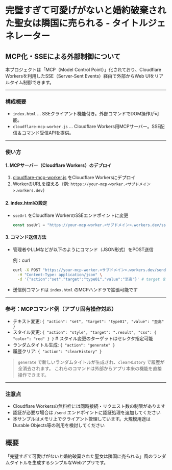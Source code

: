 # 完璧すぎて可愛げがないと婚約破棄された聖女は隣国に売られる - タイトルジェネレーター

<!-- [デモページはこちら](https://...) --> <!-- TODO: デモページのURLを更新 -->

## MCP化・SSEによる外部制御について

本プロジェクトは「MCP（Model Control Point）」化されており、Cloudflare Workersを利用したSSE（Server-Sent Events）経由で外部からWeb UIをリアルタイム制御できます。

---

### 構成概要

- `index.html` … SSEクライアント機能付き。外部コマンドでDOM操作が可能。
- `cloudflare-mcp-worker.js` … Cloudflare Workers用MCPサーバー。SSE配信＆コマンド受信APIを提供。

---

### 使い方

#### 1. MCPサーバー（Cloudflare Workers）のデプロイ

1. [cloudflare-mcp-worker.js](cloudflare-mcp-worker.js) をCloudflare Workersにデプロイ
2. WorkerのURLを控える（例: `https://your-mcp-worker.<サブドメイン>.workers.dev`）

#### 2. index.htmlの設定

- `sseUrl` をCloudflare WorkerのSSEエンドポイントに変更
  ```js
  const sseUrl = "https://your-mcp-worker.<サブドメイン>.workers.dev/sse";
  ```

#### 3. コマンド送信方法

- 管理者やLLMなどが以下のようにコマンド（JSON形式）をPOST送信

  例：curl
  ```sh
  curl -X POST "https://your-mcp-worker.<サブドメイン>.workers.dev/send" \
    -H "Content-Type: application/json" \
    -d '{"action":"set","target":"type01","value":"至高"}' # target を typeXX 形式に変更
  ```

- 送信例コマンドは `index.html` のMCPハンドラで拡張可能です

---

### 参考：MCPコマンド例（アプリ固有操作対応）

- テキスト変更: `{ "action": "set", "target": "type01", "value": "至高" }`
- スタイル変更: `{ "action": "style", "target": ".result", "css": { "color": "red" } }` # スタイル変更のターゲットはセレクタ指定可能
- ランダムタイトル生成: `{ "action": "generate" }`
- 履歴クリア: `{ "action": "clearHistory" }`

> `generate` で新しいランダムタイトルが生成され、`clearHistory` で履歴が全消去されます。
> これらのコマンドは外部からアプリ本来の機能を直接操作できます。

---

### 注意点
- Cloudflare Workersの無料枠には同時接続・リクエスト数の制限があります
- 認証が必要な場合は `/send` エンドポイントに認証処理を追加してください
- 本サンプルはメモリ上でクライアント管理しています。大規模用途はDurable Objects等の利用を検討してください

## 概要
「完璧すぎて可愛げがないと婚約破棄された聖女は隣国に売られる」風のランダムタイトルを生成するシンプルなWebアプリです。

